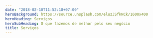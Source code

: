 ```yaml
---
date: "2018-02-10T11:52:18+07:00"
heroBackground: https://source.unsplash.com/eluzJSfkNCk/1600x400
heroHeading: Serviços
heroSubHeading: O que fazemos de melhor pelo seu negócio
title: Serviços
---
```

